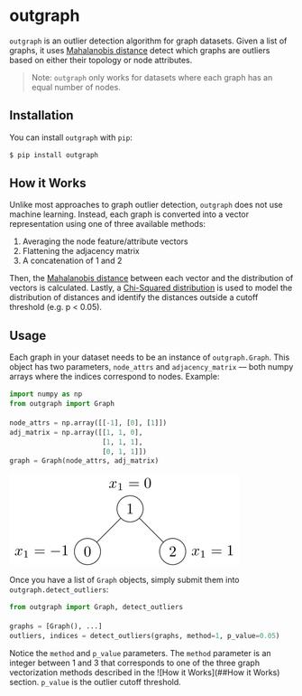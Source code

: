# outgraph

`outgraph` is an outlier detection algorithm for graph datasets. Given a list of graphs, it uses [Mahalanobis distance](https://en.wikipedia.org/wiki/Mahalanobis_distance) detect which graphs are outliers based on either their topology or node attributes.

> Note: `outgraph` only works for datasets where each graph has an equal number of nodes.

## Installation

You can install `outgraph` with `pip`:

```bash
$ pip install outgraph
```

## How it Works

Unlike most approaches to graph outlier detection, `outgraph` does not use machine learning. Instead, each graph is converted into a vector representation using one of three available methods:

1. Averaging the node feature/attribute vectors
2. Flattening the adjacency matrix
3. A concatenation of 1 and 2

Then, the [Mahalanobis distance](https://en.wikipedia.org/wiki/Mahalanobis_distance) between each vector and the distribution of vectors is calculated. Lastly, a [Chi-Squared distribution](https://en.wikipedia.org/wiki/Chi-squared_distribution) is used to model the distribution of distances and identify the distances outside a cutoff threshold (e.g. p < 0.05).

## Usage

Each graph in your dataset needs to be an instance of `outgraph.Graph`. This object has two parameters, `node_attrs` and `adjacency_matrix` –– both numpy arrays where the indices correspond to nodes. Example:

```python
import numpy as np
from outgraph import Graph

node_attrs = np.array([[-1], [0], [1]])
adj_matrix = np.array([[1, 1, 0],
                       [1, 1, 1],
                       [0, 1, 1]])
graph = Graph(node_attrs, adj_matrix)
```

<img src="example_graph.svg" />

Once you have a list of `Graph` objects, simply submit them into `outgraph.detect_outliers`:

```python
from outgraph import Graph, detect_outliers

graphs = [Graph(), ...]
outliers, indices = detect_outliers(graphs, method=1, p_value=0.05)
```

Notice the `method` and `p_value` parameters. The `method` parameter is an integer between 1 and 3 that corresponds to one of the three graph vectorization methods described in the ![How it Works](##How it Works) section. `p_value` is the outlier cutoff threshold.

